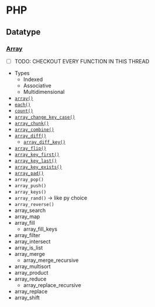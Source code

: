 # PHP
## Datatype
### [Array](https://www.php.net/manual/en/ref.array.php)
- [ ] TODO: CHECKOUT EVERY FUNCTION IN THIS THREAD
- Types
    - Indexed
    - Associative 
    - Multidimensional
- [`array()`](array-output.php)
- [`each()`](array-each.php)
- [`count()`](array-count.php)
- [`array_change_key_case()`](array-change-case.php)
- [`array_chunk()`](array-chuck.php)
- [`array_combine()`](array-combine.php)
- [`array_diff()`](array-diff.php)
    - [`array_diff_key()`](array-diff.php)
- [`array_flip()`](array-flip.php)
- [`array_key_first()`](array-key-first-last.php)
- [`array_key_last()`](array-key-first-last.php)
- [`array_key_exists()`](array-key-first-last.php)
- [`array_pad()`](array-pad.php)
- `array_pop()`
- `array_push()`
- `array_keys()`
- `array_rand()` -> like py choice
- `array_reverse()`
- array_search
- array_map
- array_fill 
    - array_fill_keys
- array_filter
- array_intersect 
- array_is_list 
- array_merge 
    - array_merge_recursive 
- array_multisort 
- array_product 
- array_reduce 
    - array_replace_recursive
- array_replace
- array_shift
